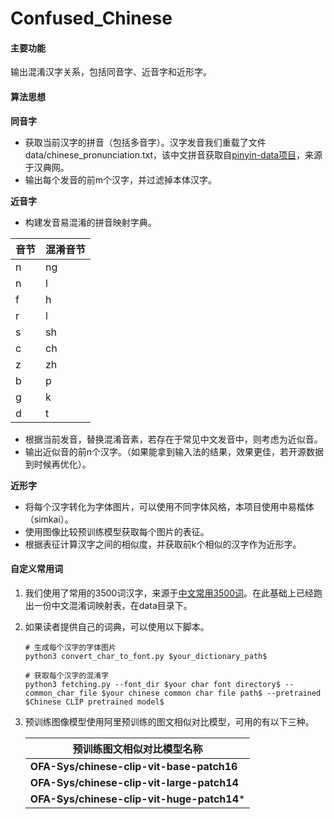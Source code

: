 # Confused_Chinese
#### 主要功能

输出混淆汉字关系，包括同音字、近音字和近形字。



#### 算法思想

**同音字**

- 获取当前汉字的拼音（包括多音字）。汉字发音我们重载了文件data/chinese_pronunciation.txt，该中文拼音获取自[pinyin-data项目](https://github.com/mozillazg/pinyin-data/blob/master/zdic.txt)，来源于汉典网。
- 输出每个发音的前m个汉字，并过滤掉本体汉字。

**近音字**

- 构建发音易混淆的拼音映射字典。

| 音节 | 混淆音节 |
| ---- | -------- |
| n    | ng       |
| n    | l        |
| f    | h        |
| r    | l        |
| s    | sh       |
| c    | ch       |
| z    | zh       |
| b    | p        |
| g    | k        |
| d    | t        |

- 根据当前发音，替换混淆音素，若存在于常见中文发音中，则考虑为近似音。
- 输出近似音的前n个汉字。（如果能拿到输入法的结果，效果更佳，若开源数据到时候再优化）。

**近形字**

- 将每个汉字转化为字体图片，可以使用不同字体风格，本项目使用中易楷体（simkai）。
- 使用图像比较预训练模型获取每个图片的表征。
- 根据表征计算汉字之间的相似度，并获取前k个相似的汉字作为近形字。



#### 自定义常用词

1. 我们使用了常用的3500词汉字，来源于[中文常用3500词](https://github.com/kaienfr/Font/blob/master/learnfiles/%E5%B8%B8%E7%94%A8%E6%B1%89%E5%AD%97%E5%BA%93%203500.txt)。在此基础上已经跑出一份中文混淆词映射表，在data目录下。

2. 如果读者提供自己的词典，可以使用以下脚本。

   ```
   # 生成每个汉字的字体图片
   python3 convert_char_to_font.py $your_dictionary_path$
   
   # 获取每个汉字的混淆字
   python3 fetching.py --font_dir $your char font directory$ --common_char_file $your chinese common char file path$ --pretrained $Chinese CLIP pretrained model$
   ```

3. 预训练图像模型使用阿里预训练的图文相似对比模型，可用的有以下三种。

   | 预训练图文相似对比模型名称                 |
   | ------------------------------------------ |
   | **OFA-Sys/chinese-clip-vit-base-patch16**  |
   | **OFA-Sys/chinese-clip-vit-large-patch14** |
   | **OFA-Sys/chinese-clip-vit-huge-patch14*** |

